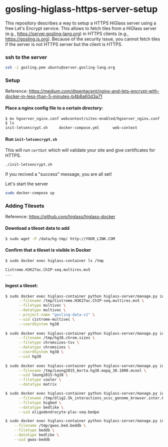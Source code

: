 # gosling-higlass-https-server-setup
This repository describes a way to setup a HTTPS HiGlass server using a free Let's Encrypt service. This allows to fetch tiles from a HiGlass server (e.g., https://server.gosling-lang.org) in HTTPS clients (e.g., https://gosling.js.org). Because of the security issue, you cannot fetch tiles if the server is not HTTPS server but the client is HTTPS.

### ssh to the server
```sh
ssh -i gosling.pem ubuntu@server.gosling-lang.org
```

### Setup
Reference: https://medium.com/@pentacent/nginx-and-lets-encrypt-with-docker-in-less-than-5-minutes-b4b8a60d3a71

#### Place a nginx config file to a certain directory:
```sh
$ mv hgserver_nginx.conf webcontext/sites-enabled/hgserver_nginx.conf
$ ls
init-letsencrypt.sh     docker-compose.yml      web-context
```

#### Run `init-letsencrypt.sh`
This will run `certbot` which will validate your site and give certificates for HTTPS.
```sh
./init-letsencrypt.sh
```

If you recived a "success" message, you are all set!

Let's start the server
```sh
sudo docker-compose up
```

### Adding Tilesets
Reference: https://github.com/higlass/higlass-docker

#### Download a tileset data to add
```sh
$ sudo wget -P /data/hg-tmp/ http://YOUR_LINK.COM
```

#### Confirm that a tileset is visible in Docker
```sh
$ sudo docker exec higlass-container ls /tmp

Cistrome.H3K27ac.ChIP-seq.multires.mv5
...
```

#### Ingest a tileset:
```sh
$ sudo docker exec higlass-container python higlass-server/manage.py ingest_tileset \
      --filename /tmp/Cistrome.H3K27ac.ChIP-seq.multires.mv5 \
      --filetype multivec \
      --datatype multivec \
      --project-name "gosling-data-v1" \
      --uid cistrome-multivec \
      --coordSystem hg38
      
$ sudo docker exec higlass-container python higlass-server/manage.py ingest_tileset \
      --filename /tmp/hg38.chrom.sizes \
      --filetype chromsizes-tsv \
      --datatype chromsizes \
      --coordSystem hg38 \
      --uid hg38
      
$ sudo docker exec higlass-container python higlass-server/manage.py ingest_tileset \
      --filename /tmp/Leung2015_Aorta.hg38.mapq_30.1000.mcool \
      --uid leung2015-hg38 \
      --filetype cooler \
      --datatype matrix

$ sudo docker exec higlass-container python higlass-server/manage.py ingest_tileset \
      --filename /tmp/Olig2.5k_interactions_ucsc_genome_browser.inter.bb \
      --filetype bigbed \
      --datatype bedlike \
      --uid oligodendrocyte-plac-seq-bedpe 

$ sudo docker exec higlass-container python higlass-server/manage.py ingest_tileset \
    --filename /tmp/gwas.bed.beddb \
    --filetype beddb \
    --datatype bedlike \
    --uid gwas-beddb
```
